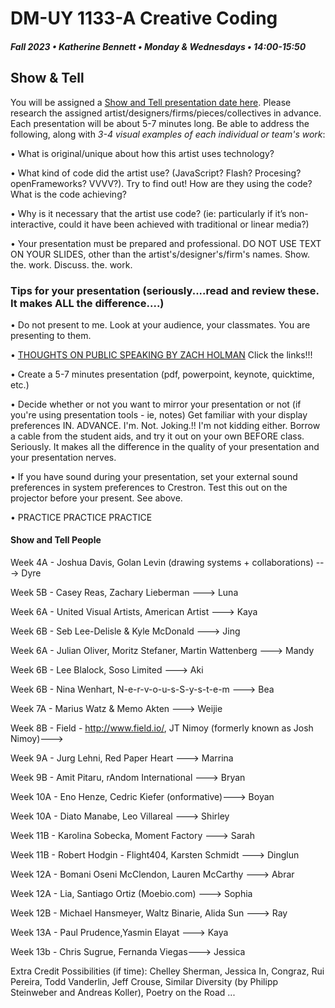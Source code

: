# DM-UY 1133-A Creative Coding
##### Fall 2023 • Katherine Bennett • Monday & Wednesdays • 14:00-15:50

## Show & Tell

You will be assigned a [Show and Tell presentation date here](ShowAndTell.md). Please research the assigned artist/designers/firms/pieces/collectives in advance. Each presentation will be about 5-7 minutes long. Be able to address the following, along with *3-4 visual examples of each individual or team's work*: 

• What is original/unique about how this artist uses technology? 

• What kind of code did the artist use?  (JavaScript? Flash? Procesing? openFrameworks? VVVV?). Try to find out! How are they using the code? What is the code achieving?

• Why is it necessary that the artist use code?  (ie: particularly if it’s non-interactive, could it have been achieved with traditional or linear media?)

• Your presentation must be prepared and professional. DO NOT USE TEXT ON YOUR SLIDES, other than the artist's/designer's/firm's names. Show. the. work. Discuss. the. work.


### Tips for your presentation (seriously....read and review these. It makes ALL the difference....)

• Do not present to me. Look at your audience, your classmates. You are presenting to them.

• [THOUGHTS ON PUBLIC SPEAKING BY ZACH HOLMAN](http://speaking.io/) Click the links!!!

• Create a 5-7 minutes presentation (pdf, powerpoint, keynote, quicktime, etc.)

• Decide whether or not you want to mirror your presentation or not (if you're using presentation tools - ie, notes)
Get familiar with your display preferences IN. ADVANCE. I'm. Not. Joking.!! I'm not kidding either. Borrow a cable from the student aids, and try it out on your own BEFORE class. Seriously. It makes all the difference in the quality of your presentation and your presentation nerves.

• If you have sound during your presentation, set your external sound preferences in system preferences to Crestron. Test this out on the projector before your present. See above.

• PRACTICE PRACTICE PRACTICE


#### Show and Tell People

Week 4A - Joshua Davis, Golan Levin (drawing systems + collaborations) ---> Dyre

Week 5B -  Casey Reas, Zachary Lieberman ---> Luna

Week 6A - United Visual Artists, American Artist --->  Kaya

Week 6B - Seb Lee-Delisle & Kyle McDonald ---> Jing

Week 6A - Julian Oliver, Moritz Stefaner, Martin Wattenberg ---> Mandy

Week 6B -  Lee Blalock, Soso Limited ---> Aki

Week 6B - Nina Wenhart, N-e-r-v-o-u-s-S-y-s-t-e-m ---> Bea

Week 7A - Marius Watz & Memo Akten ---> Weijie

Week 8B - Field - http://www.field.io/, JT Nimoy (formerly known as Josh Nimoy)---> 

Week 9A - Jurg Lehni, Red Paper Heart   ---> Marrina

Week 9B - Amit Pitaru, rAndom International  ---> Bryan

Week 10A - Eno Henze, Cedric Kiefer (onformative)---> Boyan

Week 10A - Diato Manabe, Leo Villareal ---> Shirley

Week 11B - Karolina Sobecka, Moment Factory ---> Sarah

Week 11B - Robert Hodgin - Flight404, Karsten Schmidt ---> Dinglun

Week 12A - Bomani Oseni McClendon, Lauren McCarthy  ---> Abrar

Week 12A - Lia, Santiago Ortiz (Moebio.com) ---> Sophia

Week 12B - Michael Hansmeyer, Waltz Binarie, Alida Sun ---> Ray

Week 13A - Paul Prudence,Yasmin Elayat  ---> Kaya

Week 13b - Chris Sugrue, Fernanda Viegas---> Jessica


Extra Credit Possibilities (if time):  Chelley Sherman, Jessica In, Congraz, Rui Pereira, Todd Vanderlin, Jeff Crouse, Similar Diversity (by Philipp Steinweber and Andreas Koller), Poetry on the Road ...